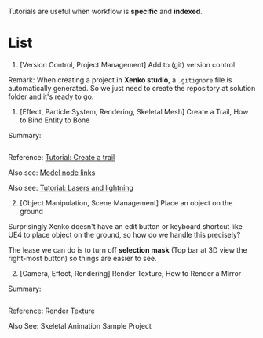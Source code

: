 Tutorials are useful when workflow is **specific** and **indexed**.

# List

1. \[Version Control, Project Management\] Add to (git) version control

Remark: When creating a project in **Xenko studio**, a `.gitignore` file is automatically generated. So we just need to create the repository at solution folder and it's ready to go.

1. \[Effect, Particle System, Rendering, Skeletal Mesh\] Create a Trail, How to Bind Entity to Bone

Summary:

```
```

Reference: [Tutorial: Create a trail](https://doc.xenko.com/latest/jp/manual/particles/tutorials/create-a-trail.html)

Also see: [Model node links](https://doc.xenko.com/latest/jp/manual/animation/model-node-links.html)

Also see: [Tutorial: Lasers and lightning](https://doc.xenko.com/latest/jp/manual/particles/tutorials/lasers-and-lightning.html)

2. \[Object Manipulation, Scene Management\] Place an object on the ground

Surprisingly Xenko doesn't have an edit button or keyboard shortcut like UE4 to place object on the ground, so how do we handle this precisely?

The lease we can do is to turn off **selection mask** (Top bar at 3D view the right-most button) so things are easier to see.

2. \[Camera, Effect, Rendering\] Render Texture, How to Render a Mirror

Summary:

```
```

Reference: [Render Texture](https://doc.xenko.com/latest/jp/manual/graphics/graphics-compositor/render-textures.html)

Also See: Skeletal Animation Sample Project